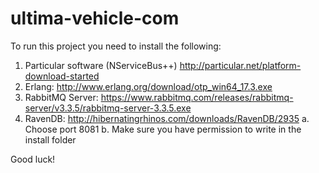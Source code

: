 ultima-vehicle-com
==================

To run this project you need to install the following:
  1. Particular software (NServiceBus++) http://particular.net/platform-download-started
  2. Erlang: http://www.erlang.org/download/otp_win64_17.3.exe
  3. RabbitMQ Server: https://www.rabbitmq.com/releases/rabbitmq-server/v3.3.5/rabbitmq-server-3.3.5.exe
  4. RavenDB: http://hibernatingrhinos.com/downloads/RavenDB/2935
      a. Choose port 8081
      b. Make sure you have permission to write in the install folder
  
Good luck!
